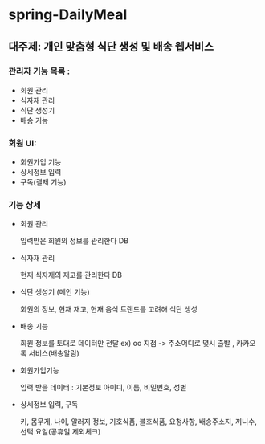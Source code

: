 # spring-DailyMeal

## 대주제: 개인 맞춤형 식단 생성 및 배송 웹서비스

### 관리자 기능 목록 :

  - 회원 관리
  - 식자재 관리
  - 식단 생성기
  - 배송 기능

### 회원 UI:

  - 회원가입 기능
  - 상세정보 입력
  - 구독(결제 기능)

### 기능 상세

* 회원 관리

  입력받은 회원의 정보를 관리한다 DB

* 식자재 관리

  현재 식자재의 재고를 관리한다 DB

* 식단 생성기 (메인 기능)

  회원의 정보, 현재 재고, 현재 음식 트랜드를 고려해 식단 생성

* 배송 기능

  회원 정보를 토대로 데이터만 전달
  ex) oo 지점 -> 주소어디로 몇시 출발 , 카카오톡 서비스(배송알림)


* 회원가입기능

  입력 받을 데이터 : 기본정보 아이디, 이름, 비밀번호, 성별

* 상세정보 입력, 구독

  키, 몸무게, 나이, 알러지 정보, 기호식품, 불호식품, 요청사항, 배송주소지, 끼니수, 선택 요일(공휴일 제외체크)
  
  
